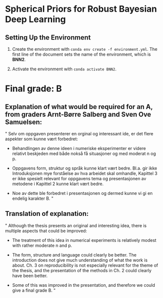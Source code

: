 # Spherical Priors for Robust Bayesian Deep Learning

## Setting Up the Environment 

1. Create the environment with `conda env create -f environment.yml`. The first line of the document sets the name of the environment, which is **BNN2**.

2. Activate the environment with `conda activate BNN2`.



# Final grade: B

## Explanation of what would be required for an A, from graders Arnt-Børre Salberg and Sven Ove Samuelsen:

"
Selv om oppgaven presenterer en orginal og interessant ide, er det flere aspekter som kunne vært forbedret:

- Behandlingen av denne ideen i numeriske eksperimenter er videre relativt beskjeden med både nokså få situasjoner og med moderat n og p.

- Oppgavens form, struktur og språk kunne klart vært bedre. Bl.a. gir ikke Introduksjonen mye forståelse av hva arbeidet skal omhandle, Kapittel 3 er ikke spesielt relevant for oppgavens tema og 
presentasjonen av metodene i Kapittel 2 kunne klart vært bedre.

- Noe av dette ble forbedret i presentasjonen og dermed kunne vi gi en endelig karakter B.
"

## Translation of explanation:

"
Although the thesis presents an original and interesting idea, there is multiple aspects that could be improved:

- The treatment of this idea in numerical experiments is relatively modest with rather moderate n and p.

- The form, structure and language could clearly be better. The introduction does not give much understanding of what the work is about. Ch. 3 on reproducibility is not especially relevant for the theme of the thesis, and the presentation of the methods in Ch. 2 could clearly have been better.

- Some of this was improved in the presentation, and therefore we could give a final grade B.
"

